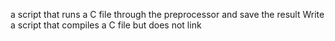a script that runs a C file through the preprocessor and save the result
Write a script that compiles a C file but does not link
